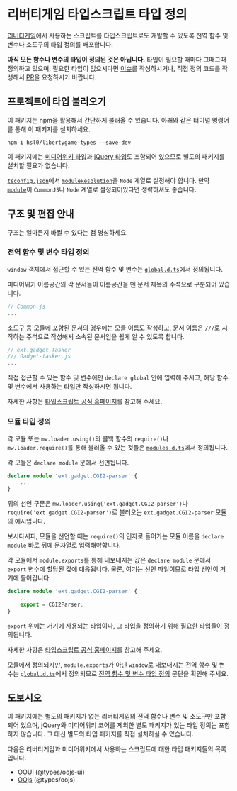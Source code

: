 # 리버티게임 타입스크립트 타입 정의

[리버티게임](https://libertygame.miraheze.org)에서 사용하는 스크립트를 타입스크립트로도 개발할 수 있도록 전역 함수 및 변수나 소도구의 타입 정의를 배포합니다.

**아직 모든 함수나 변수의 타입이 정의된 것은 아닙니다.** 타입이 필요할 때마다 그때그때 정의하고 있으며, 필요한 타입이 없으시다면 [이슈](https://github.com/hsl0/libertygame-types/issues)를 작성하시거나, 직접 정의 코드를 작성해서 [PR](https://github.com/hsl0/libertygame-types/pulls)을 요청하시기 바랍니다.

## 프로젝트에 타입 불러오기
이 패키지는 npm을 활용해서 간단하게 불러올 수 있습니다. 아래와 같은 터미널 명령어를 통해 이 패키지를 설치하세요. 
```console
npm i hsl0/libertygame-types --save-dev
```

이 패키지에는 [미디어위키 타입](https://www.npmjs.com/package/types-mediawiki)과 [jQuery 타입](https://www.npmjs.com/package/@types/jquery)도 포함되어 있으므로 별도의 패키지를 설치할 필요가 없습니다.

[`tsconfig.json`](https://www.typescriptlang.org/docs/handbook/tsconfig-json.html)에서 [`moduleResolution`](https://www.typescriptlang.org/tsconfig#moduleResolution)을 `Node` 계열로 설정해야 합니다. 만약 [`module`](https://www.typescriptlang.org/tsconfig#module)이 `CommonJS`나 `Node` 계열로 설정되어있다면 생략하셔도 좋습니다.
  
## 구조 및 편집 안내
구조는 얼마든지 바뀔 수 있다는 점 명심하세요.

### 전역 함수 및 변수 타입 정의
`window` 객체에서 접근할 수 있는 전역 함수 및 변수는 [`global.d.ts`](global.d.ts)에서 정의됩니다.

미디어위키 이름공간의 각 문서들이 이름공간을 뗀 문서 제목의 주석으로 구분되어 있습니다.

```ts
// Common.js
...
```

소도구 등 모듈에 포함된 문서의 경우에는 모듈 이름도 작성하고, 문서 이름은 `///`로 시작하는 주석으로 작성해서 소속된 문서임을 쉽게 알 수 있도록 합니다.

```ts
// ext.gadget.Tasker
/// Gadget-tasker.js
...
```

직접 접근할 수 있는 함수 및 변수에만 `declare global` 안에 입력해 주시고, 해당 함수 및 변수에서 사용하는 타입만 작성하시면 됩니다.

자세한 사항은 [타입스크립트 공식 홈페이지](https://www.typescriptlang.org)를 참고해 주세요.

### 모듈 타입 정의
각 모듈 또는 `mw.loader.using()`의 콜백 함수의 `require()`나 `mw.loader.require()`를 통해 불러올 수 있는 것들은 [`modules.d.ts`](modules.d.ts)에서 정의됩니다.

각 모듈은 `declare module` 문에서 선언됩니다.
```ts
declare module 'ext.gadget.CGI2-parser' {
    ...
}
```
위의 선언 구문은 `mw.loader.using('ext.gadget.CGI2-parser')`나 `require('ext.gadget.CGI2-parser')`로 불러오는 `ext.gadget.CGI2-parser` 모듈의 예시입니다.

보시다시피, 모듈을 선언할 때는 `require()`의 인자로 들어가는 모듈 이름을 `declare module` 바로 뒤에 문자열로 입력해야합니다.

각 모듈에서 `module.exports`를 통해 내보내지는 값은 `declare module` 문에서 `export` 변수에 할당된 값에 대응됩니다. 물론, 여기는 선언 파일이므로 타입 선언이 거기에 들어갑니다.
```ts
declare module 'ext.gadget.CGI2-parser' {
    ...
    export = CGI2Parser;
}
```

`export` 위에는 거기에 사용되는 타입이나, 그 타입을 정의하기 위해 필요한 타입들이 정의됩니다.

자세한 사항은 [타입스크립트 공식 홈페이지](https://www.typescriptlang.org)를 참고해 주세요.

모듈에서 정의되지만, `module.exports`가 아닌 `window`로 내보내지는 전역 함수 및 변수는 [`global.d.ts`](global.d.ts)에서 정의되므로 [전역 함수 및 변수 타입 정의](#전역-함수-및-변수-타입-정의) 문단을 확인해 주세요.

## 도보시오
이 패키지에는 별도의 패키지가 없는 리버티게임의 전역 함수나 변수 및 소도구만 포함되어 있으며, jQuery와 미디어위키 코어를 제외한 별도 패키지가 있는 타입 정의는 포함하지 않습니다. 그 대신 별도의 타입 패키지를 직접 설치하실 수 있습니다.

다음은 리버티게임과 미디어위키에서 사용하는 스크립트에 대한 타입 패키지들의 목록입니다.

 - [OOUI](https://www.npmjs.com/package/@types/oojs-ui) (@types/oojs-ui)
 - [OOjs](https://www.npmjs.com/package/@types/oojs) (@types/oojs)
